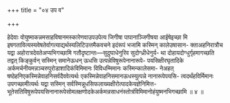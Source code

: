 +++
title = "०४ उप व"

+++

हेदेवाः वोयुष्माकन्नमसाहविषानमस्कारेणवाउपउपेत्य जिगीषा पापानाञ्जिगीषया आईषेइच्छा मि इषगतावित्यस्यवेषतेर्वागत्याद्यर्थस्यलिटिउत्तमैकवचने इदंरूपं भजामि कस्मिन् कालेउषासान- क्ताअहनिरात्रौच यद्वा अहोरात्रदेवतेअप्यभिगच्छामि गतौदृष्टान्तः—सुदुघाधेनुरिव सुदोग्ध्रीधेनुर्य- था दोहायदोग्धुर्गृहमागच्छति तद्वत् किङ्कुर्वन् सस्मिन् समानेऊधन् ऊधसि उत्पन्नेविषुरूपेनानारूपे- पयसिक्षीरघृतादिके अर्कमर्चनीयमन्नञ्चरुपुरोडाशादिकंविमिमानः विविधम्मिमानः कस्मिन्कालेसमा- नेअहत् षष्ठेहनिएकस्मिन्नेवाहनिसर्वदैववेत्यर्थः एकस्मिन्नेवाहनिसमानऊधस्युत्पन्ने नानारूपेपयसि- त्वदर्थंहविर्मिमानः उपगच्छामीत्यर्थः यद्वा सस्मिन् सर्वस्मिन्नूधसिफलाख्यक्षीरोत्पादकेयज्ञेनिमित्त- भूतेसतिविषुरूपेपयसिनानारूपेसोमलक्षणोदकेअर्कमन्नसाधनंस्तोत्रंविमिमानोहंयुष्मनभिगच्छामि ॥ ४ ॥